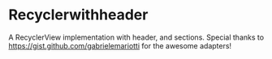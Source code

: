 # Recyclerwithheader
A RecyclerView implementation with header, and sections.
Special thanks to https://gist.github.com/gabrielemariotti for the awesome adapters!
